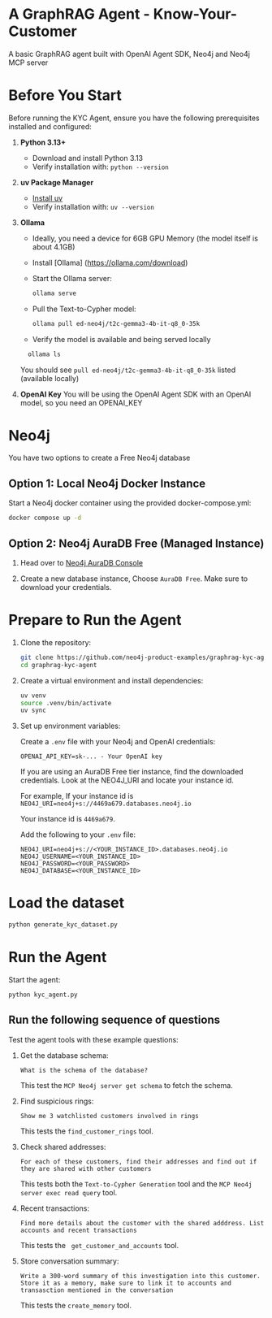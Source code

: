 # A GraphRAG Agent - Know-Your-Customer
A basic GraphRAG agent built with OpenAI Agent SDK, Neo4j and Neo4j MCP server


# Before You Start

Before running the KYC Agent, ensure you have the following prerequisites installed and configured:

1. **Python 3.13+**
   - Download and install Python 3.13
   - Verify installation with: `python --version`

2. **uv Package Manager**
   - [Install uv](https://docs.astral.sh/uv/getting-started/installation/)
   - Verify installation with: `uv --version`

3. **Ollama**
   - Ideally, you need a device for 6GB GPU Memory (the model itself is about 4.1GB)
   - Install [Ollama] (https://ollama.com/download)
   - Start the Ollama server:
     ```bash
     ollama serve
     ```
   - Pull the Text-to-Cypher model:
     ```bash
     ollama pull ed-neo4j/t2c-gemma3-4b-it-q8_0-35k
     ```
   
   - Verify the model is available and being served locally
   ```bash
     ollama ls
     ```
     You should see `pull ed-neo4j/t2c-gemma3-4b-it-q8_0-35k` listed (available locally)

4. **OpenAI Key**
You will be using the OpenAI Agent SDK with an OpenAI model, so you need an OPENAI_KEY

# **Neo4j**

You have two options to create a Free Neo4j database

## Option 1: Local Neo4j Docker Instance


Start a Neo4j docker container using the provided docker-compose.yml:
```bash
docker compose up -d
```

## Option 2: Neo4j AuraDB Free (Managed Instance)

1. Head over to [Neo4j AuraDB Console](https://console.neo4j.io/)

2. Create a new database instance, Choose `AuraDB Free`.
Make sure to download your credentials.

# **Prepare to Run the Agent**

1. Clone the repository:
   ```bash
   git clone https://github.com/neo4j-product-examples/graphrag-kyc-agent.git
   cd graphrag-kyc-agent
   ```

2. Create a virtual environment and install dependencies:
   ```bash
   uv venv
   source .venv/bin/activate
   uv sync
   ```

3. Set up environment variables:
   
   Create a `.env` file with your Neo4j and OpenAI credentials:
   ```
   OPENAI_API_KEY=sk-... - Your OpenAI key
   ```

   If you are using an AuraDB Free tier instance, find the downloaded credentials.
   Look at the NEO4J_URI and locate your instance id. 

   For example, If your instance id is `NEO4J_URI=neo4j+s://4469a679.databases.neo4j.io`
   
   Your instance id is `4469a679`.

   Add the following to your `.env` file:
   ```
   NEO4J_URI=neo4j+s://<YOUR_INSTANCE_ID>.databases.neo4j.io
   NEO4J_USERNAME=<YOUR_INSTANCE_ID>
   NEO4J_PASSWORD=<YOUR_PASSWORD>
   NEO4J_DATABASE=<YOUR_INSTANCE_ID>
   ```

# **Load the dataset**
```bash
python generate_kyc_dataset.py
```

# **Run the Agent**

Start the agent:
```bash
python kyc_agent.py
```

## Run the following sequence of questions

Test the agent tools with these example questions:

1. Get the database schema:
   ```
   What is the schema of the database?
   ```
   This test the `MCP Neo4j server get schema` to fetch the schema.

2. Find suspicious rings:
   ```
   Show me 3 watchlisted customers involved in rings
   ```
   This tests the `find_customer_rings` tool.

3. Check shared addresses:
   ```
   For each of these customers, find their addresses and find out if they are shared with other customers
   ```
   This tests both the `Text-to-Cypher Generation` tool and the `MCP Neo4j server exec read query` tool.

4. Recent transactions:
   ```
   Find more details about the customer with the shared adddress. List accounts and recent transactions
   ```
   This tests the ` get_customer_and_accounts` tool. 


5. Store conversation summary:
   ```
   Write a 300-word summary of this investigation into this customer. Store it as a memory, make sure to link it to accounts and transasction mentioned in the conversation
   ```
   This tests the `create_memory` tool.
